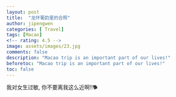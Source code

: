 ```yaml
---
layout: post
title:  "龙环葡韵里的合照"
author: jipengwen
categories: [ Travel]
tags: [Macao]
<!-- rating: 4.5 -->
image: assets/images/23.jpg
comments: false
description: "Macao trip is an important part of our lives!"
beforetoc: "Macao trip is an important part of our lives!"
toc: false
---
```


我对女生过敏, 你不要离我这么近啊!!🐕
